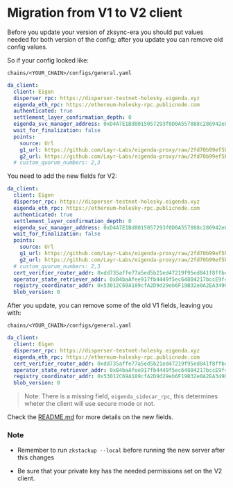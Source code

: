 # Migration from V1 to V2 client

Before you update your version of zksync-era you should put values needed for both version of the config; after you
update you can remove old config values.

So if your config looked like:

`chains/<YOUR_CHAIN>/configs/general.yaml`

```yaml
da_client:
  client: Eigen
  disperser_rpc: https://disperser-testnet-holesky.eigenda.xyz
  eigenda_eth_rpc: https://ethereum-holesky-rpc.publicnode.com
  authenticated: true
  settlement_layer_confirmation_depth: 0
  eigenda_svc_manager_address: 0xD4A7E1Bd8015057293f0D0A557088c286942e84b
  wait_for_finalization: false
  points:
    source: Url
    g1_url: https://github.com/Layr-Labs/eigenda-proxy/raw/2fd70b99ef5bf137d7bbca3461cf9e1f2c899451/resources/g1.point
    g2_url: https://github.com/Layr-Labs/eigenda-proxy/raw/2fd70b99ef5bf137d7bbca3461cf9e1f2c899451/resources/g2.point.powerOf2
  # custom_quorum_numbers: 2,3
```

You need to add the new fields for V2:

```yaml
da_client:
  client: Eigen
  disperser_rpc: https://disperser-testnet-holesky.eigenda.xyz
  eigenda_eth_rpc: https://ethereum-holesky-rpc.publicnode.com
  authenticated: true
  settlement_layer_confirmation_depth: 0
  eigenda_svc_manager_address: 0xD4A7E1Bd8015057293f0D0A557088c286942e84b
  wait_for_finalization: false
  points:
    source: Url
    g1_url: https://github.com/Layr-Labs/eigenda-proxy/raw/2fd70b99ef5bf137d7bbca3461cf9e1f2c899451/resources/g1.point
    g2_url: https://github.com/Layr-Labs/eigenda-proxy/raw/2fd70b99ef5bf137d7bbca3461cf9e1f2c899451/resources/g2.point.powerOf2
  # custom_quorum_numbers: 2,3
  cert_verifier_router_addr: 0xdd735affe77a5ed5b21ed47219f95ed841f8ffbd
  operator_state_retriever_addr: 0xB4baAfee917fb4449f5ec64804217bccE9f46C67
  registry_coordinator_addr: 0x53012C69A189cfA2D9d29eb6F19B32e0A2EA3490
  blob_version: 0
```

After you update, you can remove some of the old V1 fields, leaving you with:

`chains/<YOUR_CHAIN>/configs/general.yaml`

```yaml
da_client:
  client: Eigen
  disperser_rpc: https://disperser-testnet-holesky.eigenda.xyz
  eigenda_eth_rpc: https://ethereum-holesky-rpc.publicnode.com
  cert_verifier_router_addr: 0xdd735affe77a5ed5b21ed47219f95ed841f8ffbd
  operator_state_retriever_addr: 0xB4baAfee917fb4449f5ec64804217bccE9f46C67
  registry_coordinator_addr: 0x53012C69A189cfA2D9d29eb6F19B32e0A2EA3490
  blob_version: 0
```

> Note: There is a missing field, `eigenda_sidecar_rpc`, this determines wheter the client will use secure mode or not.

Check the [README.md](./README.md) for more details on the new fields.

### Note

- Remember to run `zkstackup --local` before running the new server after this changes

- Be sure that your private key has the needed permissions set on the V2 client.
